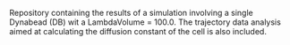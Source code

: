 Repository containing the results of a simulation involving a single Dynabead (DB) wit a LambdaVolume = 100.0.
The trajectory data analysis aimed at calculating the diffusion constant of the cell is also included.
